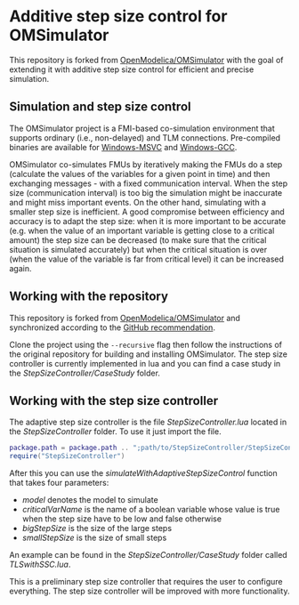 # Additive step size control for OMSimulator

This repository is forked from [OpenModelica/OMSimulator](https://github.com/OpenModelica/OMSimulator) with the goal of extending it with additive step size control for efficient and precise simulation.

## Simulation and step size control

The OMSimulator project is a FMI-based co-simulation environment that supports ordinary (i.e., non-delayed) and TLM connections. Pre-compiled binaries are available for [Windows-MSVC](https://test.openmodelica.org/hudson/job/OMSimulator-Windows-MSVC/lastSuccessfulBuild/artifact/OMSimulator/install/win/OMSimulator-win-master.zip) and [Windows-GCC](https://test.openmodelica.org/hudson/job/OMSimulator-Windows-GCC/lastSuccessfulBuild/artifact/OMSimulator/install/mingw/OMSimulator-mingw-master.zip).

OMSimulator co-simulates FMUs by iteratively making the FMUs do a step (calculate the values of the variables for a given point in time) and then exchanging messages - with a fixed communication interval. When the step size (communication interval) is too big the simulation might be inaccurate and might miss important events. On the other hand, simulating with a smaller step size is inefficient. A good compromise between efficiency and accuracy is to adapt the step size: when it is more important to be accurate (e.g. when the value of an important variable is getting close to a critical amount) the step size can be decreased (to make sure that the critical situation is simulated accurately) but when the critical situation is over (when the value of the variable is far from critical level) it can be increased again.

## Working with the repository

This repository is forked from [OpenModelica/OMSimulator](https://github.com/OpenModelica/OMSimulator) and synchronized according to the [GitHub recommendation](https://help.github.com/articles/syncing-a-fork/).

Clone the project using the `--recursive` flag then follow the instructions of the original repository for building and installing OMSimulator. The step size controller is currently implemented in lua and you can find a case study in the _StepSizeController/CaseStudy_ folder.

## Working with the step size controller

The adaptive step size controller is the file _StepSizeController.lua_ located in the _StepSizeController_ folder. To use it just import the file.

```lua
package.path = package.path .. ";path/to/StepSizeController/StepSizeController.lua"
require("StepSizeController")
```

After this you can use the _simulateWithAdaptiveStepSizeControl_ function that takes four parameters:
* _model_ denotes the model to simulate
* _criticalVarName_ is the name of a boolean variable whose value is true when the step size have to be low and false otherwise
* _bigStepSize_ is the size of the large steps
* _smallStepSize_ is the size of small steps

An example can be found in the _StepSizeController/CaseStudy_ folder called _TLSwithSSC.lua_.

This is a preliminary step size controller that requires the user to configure everything. The step size controller will be improved with more functionality.
